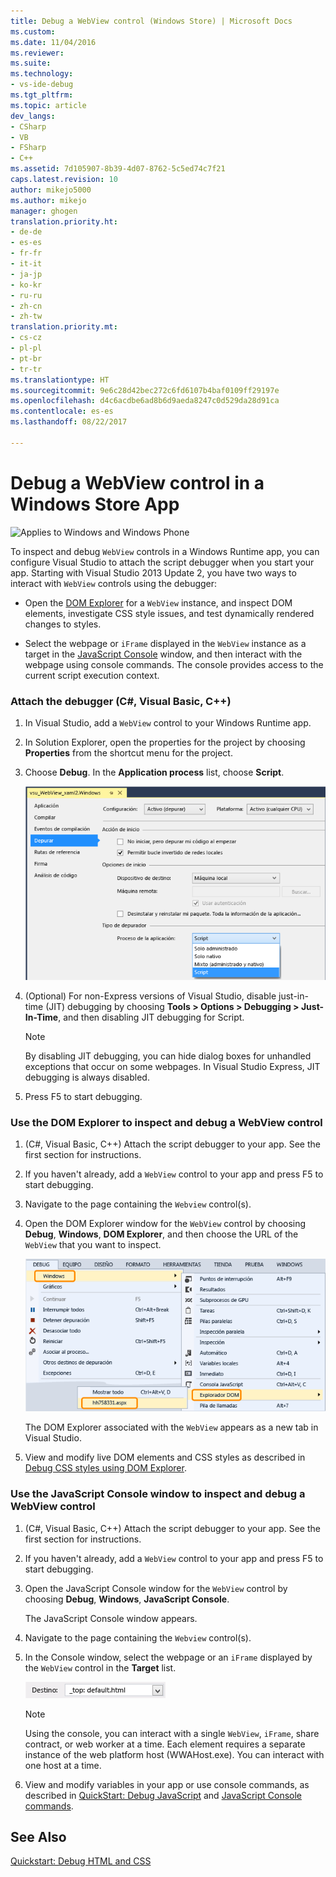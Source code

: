 ```yaml
---
title: Debug a WebView control (Windows Store) | Microsoft Docs
ms.custom: 
ms.date: 11/04/2016
ms.reviewer: 
ms.suite: 
ms.technology:
- vs-ide-debug
ms.tgt_pltfrm: 
ms.topic: article
dev_langs:
- CSharp
- VB
- FSharp
- C++
ms.assetid: 7d105907-8b39-4d07-8762-5c5ed74c7f21
caps.latest.revision: 10
author: mikejo5000
ms.author: mikejo
manager: ghogen
translation.priority.ht:
- de-de
- es-es
- fr-fr
- it-it
- ja-jp
- ko-kr
- ru-ru
- zh-cn
- zh-tw
translation.priority.mt:
- cs-cz
- pl-pl
- pt-br
- tr-tr
ms.translationtype: HT
ms.sourcegitcommit: 9e6c28d42bec272c6fd6107b4baf0109ff29197e
ms.openlocfilehash: d4c6acdbe6ad8b6d9aeda8247c0d529da28d91ca
ms.contentlocale: es-es
ms.lasthandoff: 08/22/2017

---
```

# <a name="debug-a-webview-control-in-a-windows-store-app"></a>Debug a WebView control in a Windows Store App
![Applies to Windows and Windows Phone](../debugger/media/windows_and_phone_content.png "windows_and_phone_content")  
  
 To inspect and debug `WebView` controls in a Windows Runtime app, you can configure Visual Studio to attach the script debugger when you start your app. Starting with Visual Studio 2013 Update 2, you have two ways to interact with `WebView` controls using the debugger:  
  
-   Open the [DOM Explorer](../debugger/quickstart-debug-html-and-css.md) for a `WebView` instance, and inspect DOM elements, investigate CSS style issues, and test dynamically rendered changes to styles.  
  
-   Select the webpage or `iFrame` displayed in the `WebView` instance as a target in the [JavaScript Console](../debugger/javascript-console-commands.md) window, and then interact with the webpage using console commands. The console provides access to the current script execution context.  
  
### <a name="attach-the-debugger-c-visual-basic-c"></a>Attach the debugger (C#, Visual Basic, C++)  
  
1.  In Visual Studio, add a `WebView` control to your Windows Runtime app.  
  
2.  In Solution Explorer, open the properties for the project by choosing **Properties** from the shortcut menu for the project.  
  
3.  Choose **Debug**. In the **Application process** list, choose **Script**.  
  
     ![Attach the script debugger](../debugger/media/js_dom_webview_script_debugger.png "JS_DOM_WebView_Script_Debugger")  
  
4.  (Optional) For non-Express versions of Visual Studio, disable just-in-time (JIT) debugging by choosing **Tools > Options > Debugging > Just-In-Time**, and then disabling JIT debugging for Script.  
  
    > [!NOTE]
    >  By disabling JIT debugging, you can hide dialog boxes for unhandled exceptions that occur on some webpages. In Visual Studio Express, JIT debugging is always disabled.  
  
5.  Press F5 to start debugging.  
  
### <a name="use-the-dom-explorer-to-inspect-and-debug-a-webview-control"></a>Use the DOM Explorer to inspect and debug a WebView control  
  
1.  (C#, Visual Basic, C++) Attach the script debugger to your app. See the first section for instructions.  
  
2.  If you haven't already, add a `WebView` control to your app and press F5 to start debugging.  
  
3.  Navigate to the page containing the `Webview` control(s).  
  
4.  Open the DOM Explorer window for the `WebView` control by choosing **Debug**, **Windows**, **DOM Explorer**, and then choose the URL of the `WebView` that you want to inspect.  
  
     ![Opening the DOM Explorer](../debugger/media/js_dom_webview.png "JS_DOM_WebView")  
  
     The DOM Explorer associated with the `WebView` appears as a new tab in Visual Studio.  
  
5.  View and modify live DOM elements and CSS styles as described in [Debug CSS styles using DOM Explorer](../debugger/debug-css-styles-using-dom-explorer.md).  
  
### <a name="use-the-javascript-console-window-to-inspect-and-debug-a-webview-control"></a>Use the JavaScript Console window to inspect and debug a WebView control  
  
1.  (C#, Visual Basic, C++) Attach the script debugger to your app. See the first section for instructions.  
  
2.  If you haven't already, add a `WebView` control to your app and press F5 to start debugging.  
  
3.  Open the JavaScript Console window for the `WebView` control by choosing **Debug**, **Windows**, **JavaScript Console**.  
  
     The JavaScript Console window appears.  
  
4.  Navigate to the page containing the `Webview` control(s).  
  
5.  In the Console window, select the webpage or an `iFrame` displayed by the `WebView` control in the **Target** list.  
  
     ![Target selection in the JavaScript console window](../debugger/media/js_console_target.png "JS_Console_Target")  
  
    > [!NOTE]
    >  Using the console, you can interact with a single `WebView`, `iFrame`, share contract, or web worker at a time. Each element requires a separate instance of the web platform host (WWAHost.exe). You can interact with one host at a time.  
  
6.  View and modify variables in your app or use console commands, as described in [QuickStart: Debug JavaScript](../debugger/quickstart-debug-javascript-using-the-console.md) and [JavaScript Console commands](../debugger/javascript-console-commands.md).  
  
## <a name="see-also"></a>See Also  
 [Quickstart: Debug HTML and CSS](../debugger/quickstart-debug-html-and-css.md)
